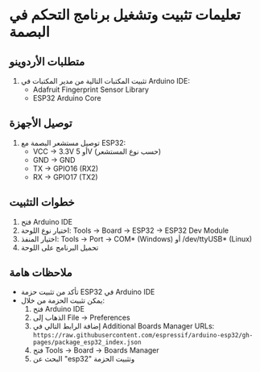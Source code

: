 # تعليمات تثبيت وتشغيل برنامج التحكم في البصمة

## متطلبات الأردوينو
1. تثبيت المكتبات التالية من مدير المكتبات في Arduino IDE:
   - Adafruit Fingerprint Sensor Library
   - ESP32 Arduino Core

## توصيل الأجهزة
1. توصيل مستشعر البصمة مع ESP32:
   - VCC -> 3.3V أو 5V (حسب نوع المستشعر)
   - GND -> GND
   - TX -> GPIO16 (RX2)
   - RX -> GPIO17 (TX2)

## خطوات التثبيت
1. فتح Arduino IDE
2. اختيار نوع اللوحة: Tools -> Board -> ESP32 -> ESP32 Dev Module
3. اختيار المنفذ: Tools -> Port -> COM* (Windows) أو /dev/ttyUSB* (Linux)
4. تحميل البرنامج على اللوحة

## ملاحظات هامة
- تأكد من تثبيت حزمة ESP32 في Arduino IDE
- يمكن تثبيت الحزمة من خلال:
  1. فتح Arduino IDE
  2. الذهاب إلى File -> Preferences
  3. إضافة الرابط التالي في Additional Boards Manager URLs:
     `https://raw.githubusercontent.com/espressif/arduino-esp32/gh-pages/package_esp32_index.json`
  4. فتح Tools -> Board -> Boards Manager
  5. البحث عن "esp32" وتثبيت الحزمة 